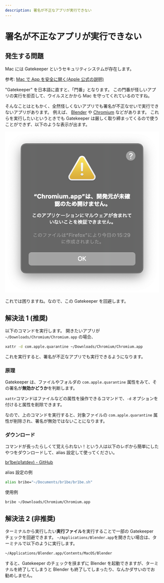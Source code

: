 ```yaml
---
description: 署名が不正なアプリが実行できない
---
```


# 署名が不正なアプリが実行できない

## 発生する問題

Mac には Gatekeeper というセキュリティシステムが存在します。

参考: [Mac で App を安全に開く(Apple 公式の説明)](https://support.apple.com/ja-jp/HT202491)

"Gatekeeper" を日本語に直すと、「門番」となります。
この門番が怪しいアプリの実行を拒否して、ウイルスとかから Mac を守ってくれているのですね。

そんなことはともかく、全然怪しくないアプリでも署名が不正なせいで実行できないアプリがあります。
例えば、 [Blender](https://www.blender.org/) や [Chromium](https://www.chromium.org/) などがあります。
これらを実行したいというときでも Gatekeeper は厳しく取り締まってくるので使うことができず、以下のような表示が出ます。

![Chromiumが起動できない様子](../../../assets/images/help/trouble/mac/sign/chromium-alert.png)

これでは困りますね。なので、この Gatekeeper を回避します。

## 解決法 1 (推奨)

以下のコマンドを実行します。
開きたいアプリが `~/Downloads/Chromium/Chromium.app` の場合、

```bash
xattr -d com.apple.quarantine ~/Downloads/Chromium/Chromium.app
```

これを実行すると、署名が不正なアプリでも実行できるようになります。

### 原理

Gatekeeper は、ファイルやフォルダの `com.apple.quarantine` 属性をみて、その署名が**無効かどうか**を判断します。

`xattr`コマンドはファイルなどの属性を操作できるコマンドで、`-d` オプションを付けると属性を削除できます。

なので、上のコマンドを実行すると、対象ファイルの `com.apple.quarantine` 属性が削除され、署名が無効ではないことになります。

### ダウンロード

コマンドが長ったらしくて覚えられない！という人は以下のレポから簡単にしたやつをダウンロードして、alias 設定して使ってください。

[br1be(p1atdev) - GitHub ](https://github.com/p1atdev/br1be)

alias 設定の例

```bash
alias bribe="~/Documents/br1be/br1be.sh"
```

使用例

```bash
bribe ~/Downloads/Chromium/Chromium.app
```

## 解決法 2 (非推奨)

ターミナルから実行したい**実行ファイル**を実行することで一部の Gatekeeper チェックを回避できます。
`~/Applications/Blender.app`を開きたい場合は、ターミナルで以下のように実行します。

```bash
~/Applications/Blender.app/Contents/MacOS/Blender
```

すると、Gatekeeper のチェックを挟まずに Blender を起動できますが、ターミナルを終了してしまうと Blender も終了してしまったり、なんかダサいのでお勧めしません。
